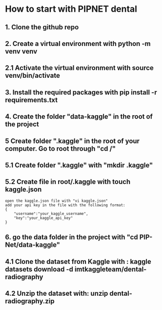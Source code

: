 # How to start with PIPNET dental
## 1. Clone the github repo
## 2. Create a virtual environment with python -m venv venv
## 2.1 Activate the virtual environment with source venv/bin/activate
## 3. Install the required packages with pip install -r requirements.txt
## 4. Create the folder "data-kaggle" in the root of the project
## 5 Create folder ".kaggle" in the root of your computer. Go to root through "cd /"
## 5.1 Create folder ".kaggle" with "mkdir .kaggle"
## 5.2 Create file  in root/.kaggle with touch kaggle.json
    open the kaggle.json file with "vi kaggle.json"
    add your api key in the file with the following format:
    {
        "username":"your_kaggle_username",
        "key":"your_kaggle_api_key"
    }
## 6. go the data folder in the project with "cd PIP-Net/data-kaggle"
## 4.1 Clone the dataset from Kaggle with : kaggle datasets download -d imtkaggleteam/dental-radiography
## 4.2 Unzip the dataset with: unzip dental-radiography.zip
